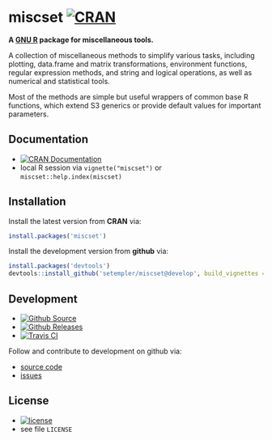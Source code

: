 # miscset [![CRAN][cran_svg]][cran]
**A [GNU R][rproject] package for miscellaneous tools.**

A collection of miscellaneous methods to simplify various tasks,
including plotting, data.frame and matrix transformations, environment
functions, regular expression methods, and string and logical operations, as
well as numerical and statistical tools.

Most of the methods are simple but
useful wrappers of common base R functions, which extend S3 generics or
provide default values for important parameters.

## Documentation

* [![CRAN Documentation][cran_vignette_svg]][cran_vignette]
* local R session via `vignette("miscset")` or `miscset::help.index(miscset)`

## Installation

Install the latest version from **CRAN** via:

```r
install.packages('miscset')
```

Install the development version from **github** via:

```r
install.packages('devtools')
devtools::install_github('setempler/miscset@develop', build_vignettes = TRUE)
```

## Development

* [![Github Source][github_src_svg]][github_src]
* [![Github Releases][github_rel_latest_svg]][github_rel]
* [![Travis CI][travis_svg2]][travis]

Follow and contribute to development on github via:

* [source code](https://github.com/setempler/miscset)
* [issues](https://github.com/setempler/miscset/issues)

## License

* [![license][license_svg]][license]
* see file `LICENSE`

[cran]: https://cran.r-project.org/package=miscset
[cran_svg]: http://www.r-pkg.org/badges/version/miscset
[cran_vignette]: https://CRAN.R-project.org/package=miscset/vignettes/miscset.html
[cran_vignette_svg]: https://img.shields.io/badge/CRAN-Documentation-green.svg
[github_src]: https://github.com/setempler/miscset/
[github_src_svg]: https://img.shields.io/badge/source-releases-green.svg
[github_rel]: https://github.com/setempler/miscset/releases/
[github_rel_svg]: https://img.shields.io/badge/source-releases-green.svg
[github_rel_latest_svg]: https://img.shields.io/github/release/setempler/miscset.svg
[github_vignette]: http://htmlpreview.github.io/?https://github.com/setempler/miscset/blob/master/vignettes/miscset.html
[license]: https://github.com/setempler/miscset/blob/master/LICENSE
[license_svg]: https://img.shields.io/github/license/setempler/miscset.svg
[travis]: https://travis-ci.org/setempler/miscset
[travis_svg2]: https://travis-ci.org/setempler/miscset.svg?branch=develop

[rproject]: http://r-project.org

